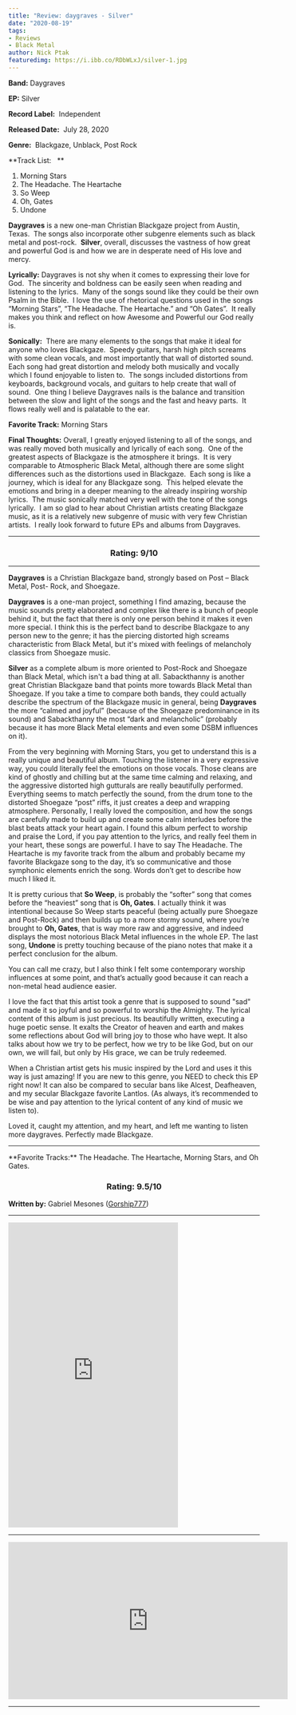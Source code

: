 ```yaml
---
title: "Review: daygraves - Silver"
date: "2020-08-19"
tags:
- Reviews
- Black Metal
author: Nick Ptak
featuredimg: https://i.ibb.co/RDbWLxJ/silver-1.jpg
---
```


**Band:** Daygraves

**EP:** Silver

**Record Label:**  Independent

**Released Date:**  July 28, 2020

**Genre:**  Blackgaze, Unblack, Post Rock

**Track List:   ** 
1. Morning Stars
2. The Headache. The Heartache
3. So Weep
4. Oh, Gates
5. Undone

**Daygraves** is a new one-man Christian Blackgaze project from Austin, Texas.  The songs also incorporate other subgenre elements such as black metal and post-rock.  **Silver**, overall, discusses the vastness of how great and powerful God is and how we are in desperate need of His love and mercy.

**Lyrically:** Daygraves is not shy when it comes to expressing their love for God.  The sincerity and boldness can be easily seen when reading and listening to the lyrics.  Many of the songs sound like they could be their own Psalm in the Bible.  I love the use of rhetorical questions used in the songs “Morning Stars”, “The Headache. The Heartache.” and “Oh Gates”.  It really makes you think and reflect on how Awesome and Powerful our God really is.

**Sonically:**  There are many elements to the songs that make it ideal for anyone who loves Blackgaze.  Speedy guitars, harsh high pitch screams with some clean vocals, and most importantly that wall of distorted sound.  Each song had great distortion and melody both musically and vocally which I found enjoyable to listen to.  The songs included distortions from keyboards, background vocals, and guitars to help create that wall of sound.  One thing I believe Daygraves nails is the balance and transition between the slow and light of the songs and the fast and heavy parts.  It flows really well and is palatable to the ear. 

**Favorite Track:** Morning Stars

**Final Thoughts:** Overall, I greatly enjoyed listening to all of the songs, and was really moved both musically and lyrically of each song.  One of the greatest aspects of Blackgaze is the atmosphere it brings.  It is very comparable to Atmospheric Black Metal, although there are some slight differences such as the distortions used in Blackgaze.  Each song is like a journey, which is ideal for any Blackgaze song.  This helped elevate the emotions and bring in a deeper meaning to the already inspiring worship lyrics.  The music sonically matched very well with the tone of the songs lyrically.  I am so glad to hear about Christian artists creating Blackgaze music, as it is a relatively new subgenre of music with very few Christian artists.  I really look forward to future EPs and albums from Daygraves.
<hr>
<h3 style="text-align:center;">Rating: 9/10</h3>

* * *

**Daygraves** is a Christian Blackgaze band, strongly based on Post – Black Metal, Post- Rock, and Shoegaze.

**Daygraves** is a one-man project, something I find amazing, because the music sounds pretty elaborated and complex like there is a bunch of people behind it, but the fact that there is only one person behind it makes it even more special. I think this is the perfect band to describe Blackgaze to any person new to the genre; it has the piercing distorted high screams characteristic from Black Metal, but it's mixed with feelings of melancholy classics from Shoegaze music.

**Silver** as a complete album is more oriented to Post-Rock and Shoegaze than Black Metal, which isn't a bad thing at all. Sabackthanny is another great Christian Blackgaze band that points more towards Black Metal than Shoegaze. If you take a time to compare both bands, they could actually describe the spectrum of the Blackgaze music in general, being **Daygraves** the more “calmed and joyful” (because of the Shoegaze predominance in its sound) and Sabackthanny the most “dark and melancholic” (probably because it has more Black Metal elements and even some DSBM influences on it).

From the very beginning with Morning Stars, you get to understand this is a really unique and beautiful album. Touching the listener in a very expressive way, you could literally feel the emotions on those vocals. Those cleans are kind of ghostly and chilling but at the same time calming and relaxing, and the aggressive distorted high gutturals are really beautifully performed. Everything seems to match perfectly the sound, from the drum tone to the distorted Shoegaze “post” riffs, it just creates a deep and wrapping atmosphere. Personally, I really loved the composition, and how the songs are carefully made to build up and create some calm interludes before the blast beats attack your heart again. I found this album perfect to worship and praise the Lord, if you pay attention to the lyrics, and really feel them in your heart, these songs are powerful. I have to say The Headache. The Heartache is my favorite track from the album and probably became my favorite Blackgaze song to the day, it’s so communicative and those symphonic elements enrich the song. Words don’t get to describe how much I liked it.

It is pretty curious that **So Weep**, is probably the “softer” song that comes before the “heaviest” song that is **Oh, Gates**. I actually think it was intentional because So Weep starts peaceful (being actually pure Shoegaze and Post-Rock) and then builds up to a more stormy sound, where you’re brought to **Oh, Gates**, that is way more raw and aggressive, and indeed displays the most notorious Black Metal influences in the whole EP. The last song, **Undone** is pretty touching because of the piano notes that make it a perfect conclusion for the album.

You can call me crazy, but I also think I felt some contemporary worship influences at some point, and that’s actually good because it can reach a non-metal head audience easier.

I love the fact that this artist took a genre that is supposed to sound "sad" and made it so joyful and so powerful to worship the Almighty. The lyrical content of this album is just precious. Its beautifully written, executing a huge poetic sense. It exalts the Creator of heaven and earth and makes some reflections about God will bring joy to those who have wept. It also talks about how we try to be perfect, how we try to be like God, but on our own, we will fail, but only by His grace, we can be truly redeemed.

When a Christian artist gets his music inspired by the Lord and uses it this way is just amazing! If you are new to this genre, you NEED to check this EP right now! It can also be compared to secular bans like Alcest, Deafheaven, and my secular Blackgaze favorite Lantlos. (As always, it’s recommended to be wise and pay attention to the lyrical content of any kind of music we listen to).

Loved it, caught my attention, and my heart, and left me wanting to listen more daygraves. Perfectly made Blackgaze.

<hr>
**Favorite Tracks:** The Headache. The Heartache, Morning Stars, and Oh Gates.

<h3 style="text-align:center;">Rating: 9.5/10</h3> 

**Written by:** Gabriel Mesones ([Gorship777](https://www.instagram.com/gorship777/))

* * *

<iframe style="border: 0; width: 340px; height: 611px;" src="https://bandcamp.com/EmbeddedPlayer/album=3105864023/size=large/bgcol=ffffff/linkcol=0687f5/transparent=true/" seamless><a href="https://daygraves.bandcamp.com/album/silver">Silver by daygraves</a></iframe>

* * *

<div class="video-container"><iframe src="https://www.youtube.com/embed/6W28HbAQAYg" width="560" height="315" frameborder="0"></iframe></div>

* * *
